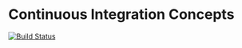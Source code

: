# Continuous Integration Concepts

[![Build Status](https://travis-ci.org/jbelmont/continuous-integration-with-jenkins-travis-and-circleci.svg?branch=master)](https://travis-ci.org/jbelmont/continuous-integration-with-jenkins-travis-and-circleci)

